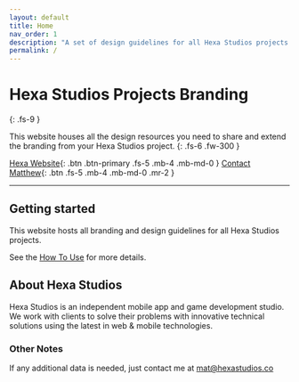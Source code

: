 ```yaml
---
layout: default
title: Home
nav_order: 1
description: "A set of design guidelines for all Hexa Studios projects."
permalink: /
---
```


# Hexa Studios Projects Branding
{: .fs-9 }

This website houses all the design resources you need to share and extend the branding from your Hexa Studios project.
{: .fs-6 .fw-300 }

[Hexa Website](https://hexastudios.co){: .btn .btn-primary .fs-5 .mb-4 .mb-md-0 }
[Contact Matthew](mailto:mat@hexastudios.co){: .btn .fs-5 .mb-4 .mb-md-0 .mr-2 }

---

## Getting started

This website hosts all branding and design guidelines for all Hexa Studios projects. 

See the [How To Use](/docs/how-to-use/) for more details.

## About Hexa Studios

Hexa Studios is an independent mobile app and game development studio. We work with clients to solve their problems with innovative technical solutions using the latest in web & mobile technologies.

### Other Notes

If any additional data is needed, just contact me at [mat@hexastudios.co](mailto:mat@hexastudios.co)


